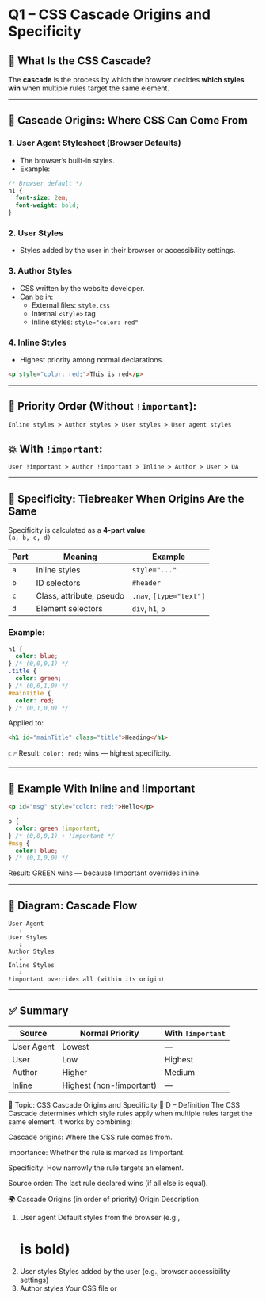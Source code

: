 # Q1 – CSS Cascade Origins and Specificity

## 🧠 What Is the CSS Cascade?

The **cascade** is the process by which the browser decides **which styles win** when multiple rules target the same element.

---

## 🧬 Cascade Origins: Where CSS Can Come From

### 1. **User Agent Stylesheet (Browser Defaults)**

- The browser’s built-in styles.
- Example:

```css
/* Browser default */
h1 {
  font-size: 2em;
  font-weight: bold;
}
```

### 2. **User Styles**

- Styles added by the user in their browser or accessibility settings.

### 3. **Author Styles**

- CSS written by the website developer.
- Can be in:
  - External files: `style.css`
  - Internal `<style>` tag
  - Inline styles: `style="color: red"`

### 4. **Inline Styles**

- Highest priority among normal declarations.

```html
<p style="color: red;">This is red</p>
```

---

## 🔺 Priority Order (Without `!important`):

```
Inline styles > Author styles > User styles > User agent styles
```

## 💥 With `!important`:

```
User !important > Author !important > Inline > Author > User > UA
```

---

## 🧮 Specificity: Tiebreaker When Origins Are the Same

Specificity is calculated as a **4-part value**:  
`(a, b, c, d)`

| Part | Meaning                  | Example                 |
| ---- | ------------------------ | ----------------------- |
| `a`  | Inline styles            | `style="..."`           |
| `b`  | ID selectors             | `#header`               |
| `c`  | Class, attribute, pseudo | `.nav`, `[type="text"]` |
| `d`  | Element selectors        | `div`, `h1`, `p`        |

### Example:

```css
h1 {
  color: blue;
} /* (0,0,0,1) */
.title {
  color: green;
} /* (0,0,1,0) */
#mainTitle {
  color: red;
} /* (0,1,0,0) */
```

Applied to:

```html
<h1 id="mainTitle" class="title">Heading</h1>
```

👉 Result: `color: red;` wins — highest specificity.

---

## 🧪 Example With Inline and !important

```html
<p id="msg" style="color: red;">Hello</p>
```

```css
p {
  color: green !important;
} /* (0,0,0,1) + !important */
#msg {
  color: blue;
} /* (0,1,0,0) */
```

Result: GREEN wins — because !important overrides inline.

---

## 🧩 Diagram: Cascade Flow

```
User Agent
   ↓
User Styles
   ↓
Author Styles
   ↓
Inline Styles
   ↓
!important overrides all (within its origin)
```

---

## ✅ Summary

| Source     | Normal Priority          | With `!important` |
| ---------- | ------------------------ | ----------------- |
| User Agent | Lowest                   | —                 |
| User       | Low                      | Highest           |
| Author     | Higher                   | Medium            |
| Inline     | Highest (non-!important) | —                 |

🧩 Topic: CSS Cascade Origins and Specificity
🔹 D – Definition
The CSS Cascade determines which style rules apply when multiple rules target the same element. It works by combining:

Cascade origins: Where the CSS rule comes from.

Importance: Whether the rule is marked as !important.

Specificity: How narrowly the rule targets an element.

Source order: The last rule declared wins (if all else is equal).

🌍 Cascade Origins (in order of priority)
Origin Description

1. User agent Default styles from the browser (e.g., <h1> is bold)
2. User styles Styles added by the user (e.g., browser accessibility settings)
3. Author styles Your CSS file or <style> in HTML
4. Inline styles Styles directly on elements via style=""

✅ Inline styles override author styles, which override user styles, which override the browser defaults.

🔸 Important Flags
If !important is used, the cascade order changes:

Priority Order with !important
User !important
Author !important
Inline (no !important)
Author (no !important)
User (no !important)
Browser default (user agent)

🔹 U – Use Cases
🧩 Overriding browser defaults (e.g., remove <ul> padding)

🎨 Managing third-party styles vs. your own

🛠️ Ensuring component styles don’t get overridden unexpectedly

♿ Respecting user preferences (e.g., high contrast modes)

🔹 B – Benefits
Feature Benefit
🧠 Predictable order You know which rule applies when there’s conflict
🛡️ Safer overrides Lets you override third-party styles without breaking structure
👁️ Supports user needs Honors user preferences (like font size or color schemes)

🔹 X – Extra Info: Specificity
Specificity is a numeric ranking system that helps determine which CSS rule is applied. It’s calculated based on the types of selectors used.

Selector Type Specificity Value (a,b,c,d)
Inline style 1,0,0,0
ID selector (#id) 0,1,0,0
Class, attribute, pseudo-class (.class, [attr], :hover) 0,0,1,0
Type or element selector (div, h1) 0,0,0,1

✅ More specific selectors win over less specific ones.

Example:

/_ 0,0,1,0 _/
.card { color: blue; }

/_ 0,1,0,0 _/
#main { color: red; }

/_ WINNER: red, because ID is more specific than class _/
✅ Quick Example: All in One

<h2 id="title" class="headline" style="color: green;">Hello</h2>

h2 { color: black; } /_ 0,0,0,1 _/
.headline { color: blue; } /_ 0,0,1,0 _/
#title { color: red; } /_ 0,1,0,0 _/
✅ The inline style (style="color: green;") wins—it has the highest specificity.

🧠 Pro Tips
Avoid overusing !important. It makes debugging harder.

